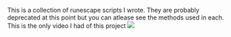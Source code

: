 This is a collection of runescape scripts I wrote. They are probably deprecated at this point but you can atlease see the methods used in each.
This is the only video I had of this project
<img src="https://s3.ezgif.com/tmp/ezgif-3-64733ab0f1.gif"/>

